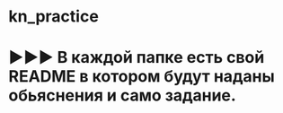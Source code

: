 # kn_practice

# ►►► В каждой папке есть свой README в котором будут наданы обьяснения и само задание.
